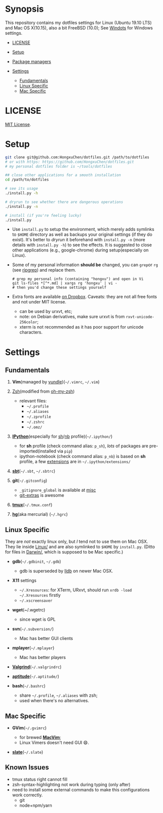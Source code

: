 Synopsis
========

This repository contains my dotfiles settings for Linux (Ubuntu 19.10 LTS) and Mac OS X(10.15), also a bit FreeBSD (10.0);
See [Windots](https://github.com/HongxuChen/Windots) for Windows settings.

<!-- toc -->

- [LICENSE](#license)

- [Setup](#setup)
- [Package managers](#package-managers)
- [Settings](#settings)
  * [Fundamentals](#fundamentals)
  * [Linux Specific](#linux-specific)
  * [Mac Specific](#mac-specific)

<!-- tocstop -->

LICENSE
=======
[MIT License](https://github.com/HongxuChen/dotfiles/tree/master/LICENSE).

Setup
============

  ```bash
  git clone git@github.com:HongxuChen/dotfiles.git /path/to/dotfiles
  # or with https: https://github.com/HongxuChen/dotfiles.git
  # my personal dotfiles folder is ~/tools/dotfiles

  ## close other applications for a smooth installation
  cd /path/to/dotfiles

  # see its usage
  ./install.py -h

  # dryrun to see whether there are dangerous operations
  ./install.py -n

  # install (if you're feeling lucky)
  ./install.py

  ```

* Use `install.py` to setup the environment, which merely adds symlinks to `$HOME` directory as well as backups your original settings (if they do exist).
It's better to *dryrun* it beforehand with `install.py -n` (more details with `install.py -h`) to see the effects.
It is suggested to close other applications (e.g., google-chrome) during setup(especially on Linux).

* Some of my personal information **should be** changed,
you can `grep`or `rg` (see [ripgrep](https://github.com/BurntSushi/ripgrep)) and replace them.

  ```
  # grep my personal info (containing "hongxu") and open in Vi
  git ls-files *[^*.md] | xargs rg 'hongxu' | vi -
  # then you'd change these settings yourself
  ```

* Extra fonts are available [on Dropbox](https://www.dropbox.com/sh/1er7al26qjsjdeg/AACoU5BQ6Ijq_vnBrqLemrRwa?dl=0). Caveats: they are not all free fonts and not under MIT license.

    - can be used by urxvt, etc;
    - note: on Debian derivatives, make sure urxvt is from `rxvt-unicode-256color`;
    - xterm is not recommended as it has poor support for unicode characters.


Settings
================

Fundamentals
------------

1. **Vim**(managed by [vundle](https://github.com/gmarik/Vundle.vim))(`~/.vimrc`, `~/.vim`)

1. [Zsh](http://www.zsh.org/)(modified from [oh-my-zsh](https://github.com/robbyrussell/oh-my-zsh))

    - relevant files:
        - `~/.profile`
        - `~/.aliases`
        - `~/.zprofile`
        - `~/.zshrc`
        - `~/.omz/`

1. [**IPython**](http://ipython.org/)(especially for [sh](http://ipython.org/ipython-doc/dev/interactive/shell.html)/[nb](http://ipython.org/notebook.html) profile)(`~/.ipython/`)

    - for **sh** profile (check command alias: `p_sh`), *lots* of packages are pre-imported(installed via `pip`)
    - ipython-notebook (check command alias: `p_nb`) is based on **sh** profile, a few [extensions](https://github.com/ipython-contrib/IPython-notebook-extensions/wiki) are in `~/.ipython/extensions/`

1. [**sbt**](http://www.scala-sbt.org/)(`~/.sbt`, `~/.sbtrc`)

1. **git**(`~/.gitconfig`)

    - `_gitignore_global` is available at [misc](https://github.com/HongxuChen/dotfiles/tree/master/misc)
    - [git-extras](https://github.com/tj/git-extras) is awesome

1. [**tmux**](http://tmux.sourceforge.net/)(`~/.tmux.conf`)

1. [**hg**](http://mercurial.selenic.com/)(aka mercurial) (`~/.hgrc`)


Linux Specific
--------------

They are *not* exactly linux only, but *I* tend not to use them on Mac OSX. They lie inside [Linux/](https://github.com/HongxuChen/dotfiles/tree/master/Linux) and are also symlinked to `$HOME` by `install.py`. (Ditto for files in [Darwin/](https://github.com/HongxuChen/dotfiles/tree/master/Darwin), which is supposed to be Mac specific.)

- **gdb**(`~/.gdbinit`, `~/.gdb`)

    - gdb is superseded by [lldb](http://lldb.llvm.org) on newer Mac OSX.

- **X11** settings
    - `~/.Xresources`: for XTerm, URxvt, should run `xrdb -load ~/.Xresources` firstly
    - `~/.xscreensaver`

- **wget**(~/.wgetrc)
    - since wget is GPL

- **svn**(`~/.subversion/`)
    - Mac has better GUI clients

- **mplayer**(`~/.mplayer`)
    - Mac has better players

- [**Valgrind**](http://valgrind.org/)(`~/.valgrindrc`)

- [**aptitude**](https://wiki.debian.org/Aptitude)(`~/.aptitude/`)

- **bash**(`~/.bashrc`)

    - share `~/.profile`, `~/.aliases` with zsh;
    - used when there's no alternatives.

Mac Specific
------------

- **GVim**(`~/.gvimrc`)

    - for brewed [**MacVim**](https://code.google.com/p/macvim/);
    - Linux Vimers doesn't need GUI :smile:.

- [**slate**](https://github.com/jigish/slate)(`~/.slate`)

Known Issues
------------
- tmux status right cannot fill
- zsh-syntax-highlighting not work during typing (only after)
- need to install some external commands to make this configurations work correctly.
  * git
  * node+npm/yarn
